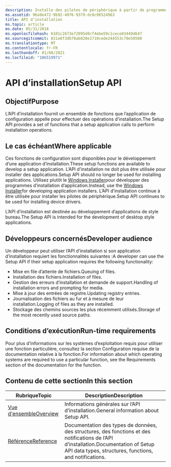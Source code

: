 ```yaml
---
description: Installe des pilotes de périphérique à partir de programmes avec un script de configuration et des fichiers INF. Écrivez un programme d’installation pour la configuration des appareils et l’installation du pilote. Cette API n’est plus recommandée dans le cadre de l’installation d’applications logicielles.
ms.assetid: 96a9e472-9b92-4976-9379-dc0c96524963
title: API d’installation
ms.topic: article
ms.date: 05/31/2018
ms.openlocfilehash: 6101c2673e72095d0cf4ebe59c1cece83449d647
ms.sourcegitcommit: 831e8f3db78ab820e1710cede244553c70e50500
ms.translationtype: MT
ms.contentlocale: fr-FR
ms.lasthandoff: 01/08/2021
ms.locfileid: "106519971"
---
```

# <a name="setup-api"></a><span data-ttu-id="a3dff-105">API d’installation</span><span class="sxs-lookup"><span data-stu-id="a3dff-105">Setup API</span></span>

## <a name="purpose"></a><span data-ttu-id="a3dff-106">Objectif</span><span class="sxs-lookup"><span data-stu-id="a3dff-106">Purpose</span></span>

<span data-ttu-id="a3dff-107">L’API d’installation fournit un ensemble de fonctions que l’application de configuration appelle pour effectuer des opérations d’installation.</span><span class="sxs-lookup"><span data-stu-id="a3dff-107">The Setup API provides a set of functions that a setup application calls to perform installation operations.</span></span>

## <a name="where-applicable"></a><span data-ttu-id="a3dff-108">Le cas échéant</span><span class="sxs-lookup"><span data-stu-id="a3dff-108">Where applicable</span></span>

<span data-ttu-id="a3dff-109">Ces fonctions de configuration sont disponibles pour le développement d’une application d’installation.</span><span class="sxs-lookup"><span data-stu-id="a3dff-109">These setup functions are available to develop a setup application.</span></span> <span data-ttu-id="a3dff-110">L’API d’installation ne doit plus être utilisée pour installer des applications.</span><span class="sxs-lookup"><span data-stu-id="a3dff-110">Setup API should no longer be used for installing applications.</span></span> <span data-ttu-id="a3dff-111">Utilisez plutôt le [Windows Installer](/windows/desktop/Msi/windows-installer-portal)pour développer des programmes d’installation d’application.</span><span class="sxs-lookup"><span data-stu-id="a3dff-111">Instead, use the [Windows Installer](/windows/desktop/Msi/windows-installer-portal)for developing application installers.</span></span> <span data-ttu-id="a3dff-112">L’API d’installation continue à être utilisée pour installer les pilotes de périphérique.</span><span class="sxs-lookup"><span data-stu-id="a3dff-112">Setup API continues to be used for installing device drivers.</span></span>

<span data-ttu-id="a3dff-113">L’API d’installation est destinée au développement d’applications de style bureau.</span><span class="sxs-lookup"><span data-stu-id="a3dff-113">The Setup API is intended for the development of desktop style applications.</span></span>

## <a name="developer-audience"></a><span data-ttu-id="a3dff-114">Développeurs concernés</span><span class="sxs-lookup"><span data-stu-id="a3dff-114">Developer audience</span></span>

<span data-ttu-id="a3dff-115">Un développeur peut utiliser l’API d’installation si son application d’installation requiert les fonctionnalités suivantes :</span><span class="sxs-lookup"><span data-stu-id="a3dff-115">A developer can use the Setup API if their setup application requires the following functionality:</span></span>

-   <span data-ttu-id="a3dff-116">Mise en file d’attente de fichiers.</span><span class="sxs-lookup"><span data-stu-id="a3dff-116">Queuing of files.</span></span>
-   <span data-ttu-id="a3dff-117">Installation des fichiers.</span><span class="sxs-lookup"><span data-stu-id="a3dff-117">Installation of files.</span></span>
-   <span data-ttu-id="a3dff-118">Gestion des erreurs d’installation et demande de support.</span><span class="sxs-lookup"><span data-stu-id="a3dff-118">Handling of installation errors and prompting for media.</span></span>
-   <span data-ttu-id="a3dff-119">Mise à jour des entrées de registre.</span><span class="sxs-lookup"><span data-stu-id="a3dff-119">Updating registry entries.</span></span>
-   <span data-ttu-id="a3dff-120">Journalisation des fichiers au fur et à mesure de leur installation.</span><span class="sxs-lookup"><span data-stu-id="a3dff-120">Logging of files as they are installed.</span></span>
-   <span data-ttu-id="a3dff-121">Stockage des chemins sources les plus récemment utilisés.</span><span class="sxs-lookup"><span data-stu-id="a3dff-121">Storage of the most recently used source paths.</span></span>

## <a name="run-time-requirements"></a><span data-ttu-id="a3dff-122">Conditions d’exécution</span><span class="sxs-lookup"><span data-stu-id="a3dff-122">Run-time requirements</span></span>

<span data-ttu-id="a3dff-123">Pour plus d’informations sur les systèmes d’exploitation requis pour utiliser une fonction particulière, consultez la section Configuration requise de la documentation relative à la fonction.</span><span class="sxs-lookup"><span data-stu-id="a3dff-123">For information about which operating systems are required to use a particular function, see the Requirements section of the documentation for the function.</span></span>

## <a name="in-this-section"></a><span data-ttu-id="a3dff-124">Contenu de cette section</span><span class="sxs-lookup"><span data-stu-id="a3dff-124">In this section</span></span>



| <span data-ttu-id="a3dff-125">Rubrique</span><span class="sxs-lookup"><span data-stu-id="a3dff-125">Topic</span></span>                                 | <span data-ttu-id="a3dff-126">Description</span><span class="sxs-lookup"><span data-stu-id="a3dff-126">Description</span></span>                                                                                 |
|---------------------------------------|---------------------------------------------------------------------------------------------|
| [<span data-ttu-id="a3dff-127">Vue d'ensemble</span><span class="sxs-lookup"><span data-stu-id="a3dff-127">Overview</span></span>](overview.md)<br/>   | <span data-ttu-id="a3dff-128">Informations générales sur l’API d’installation.</span><span class="sxs-lookup"><span data-stu-id="a3dff-128">General information about Setup API.</span></span><br/>                                             |
| [<span data-ttu-id="a3dff-129">Référence</span><span class="sxs-lookup"><span data-stu-id="a3dff-129">Reference</span></span>](reference.md)<br/> | <span data-ttu-id="a3dff-130">Documentation des types de données, des structures, des fonctions et des notifications de l’API d’installation.</span><span class="sxs-lookup"><span data-stu-id="a3dff-130">Documentation of Setup API data types, structures, functions, and notifications.</span></span><br/> |



 

 

